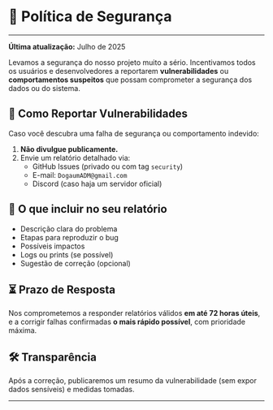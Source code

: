 # 📄 Política de Segurança

---

**Última atualização:** Julho de 2025

Levamos a segurança do nosso projeto muito a sério. Incentivamos todos os usuários e desenvolvedores a reportarem **vulnerabilidades** ou **comportamentos suspeitos** que possam comprometer a segurança dos dados ou do sistema.

## 🚨 Como Reportar Vulnerabilidades

Caso você descubra uma falha de segurança ou comportamento indevido:

1. **Não divulgue publicamente.**
2. Envie um relatório detalhado via:
   - GitHub Issues (privado ou com tag `security`)
   - E-mail: `DogaumADM@gmail.com`
   - Discord (caso haja um servidor oficial)

## 🧠 O que incluir no seu relatório

- Descrição clara do problema
- Etapas para reproduzir o bug
- Possíveis impactos
- Logs ou prints (se possível)
- Sugestão de correção (opcional)

## ⏳ Prazo de Resposta

Nos comprometemos a responder relatórios válidos **em até 72 horas úteis**, e a corrigir falhas confirmadas **o mais rápido possível**, com prioridade máxima.

## 🛠️ Transparência

Após a correção, publicaremos um resumo da vulnerabilidade (sem expor dados sensíveis) e medidas tomadas.

---
